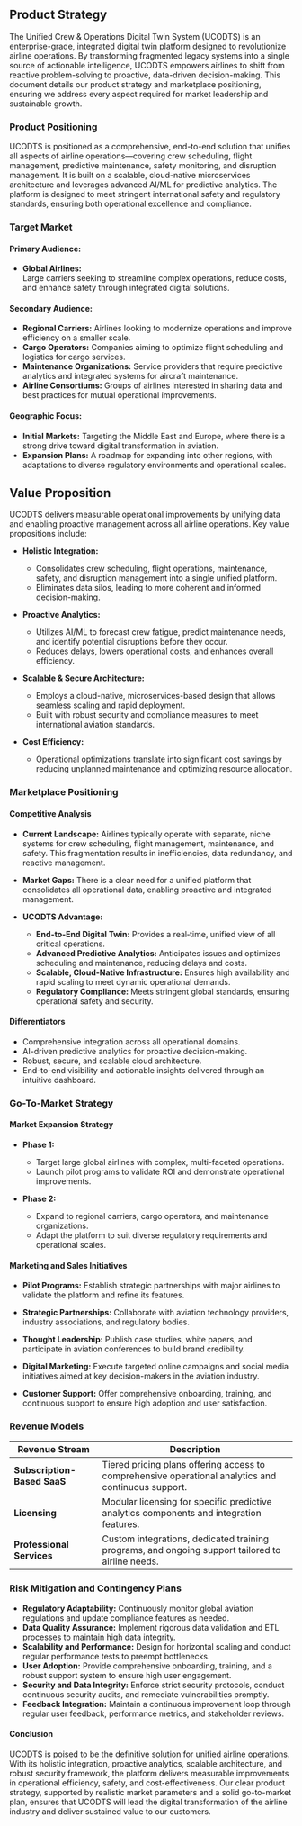 ## Product Strategy

The Unified Crew & Operations Digital Twin System (UCODTS) is an enterprise-grade, integrated digital twin platform designed to revolutionize airline operations. By transforming fragmented legacy systems into a single source of actionable intelligence, UCODTS empowers airlines to shift from reactive problem-solving to proactive, data-driven decision-making. This document details our product strategy and marketplace positioning, ensuring we address every aspect required for market leadership and sustainable growth.

### Product Positioning
UCODTS is positioned as a comprehensive, end-to-end solution that unifies all aspects of airline operations—covering crew scheduling, flight management, predictive maintenance, safety monitoring, and disruption management. It is built on a scalable, cloud-native microservices architecture and leverages advanced AI/ML for predictive analytics. The platform is designed to meet stringent international safety and regulatory standards, ensuring both operational excellence and compliance.

### Target Market

#### Primary Audience:
- **Global Airlines:**  
  Large carriers seeking to streamline complex operations, reduce costs, and enhance safety through integrated digital solutions.
  
#### Secondary Audience:
- **Regional Carriers:** Airlines looking to modernize operations and improve efficiency on a smaller scale.
- **Cargo Operators:** Companies aiming to optimize flight scheduling and logistics for cargo services.
- **Maintenance Organizations:** Service providers that require predictive analytics and integrated systems for aircraft maintenance.
- **Airline Consortiums:** Groups of airlines interested in sharing data and best practices for mutual operational improvements.

#### Geographic Focus:
- **Initial Markets:** Targeting the Middle East and Europe, where there is a strong drive toward digital transformation in aviation.
- **Expansion Plans:** A roadmap for expanding into other regions, with adaptations to diverse regulatory environments and operational scales.

## Value Proposition
UCODTS delivers measurable operational improvements by unifying data and enabling proactive management across all airline operations. Key value propositions include:

- **Holistic Integration:**  
  - Consolidates crew scheduling, flight operations, maintenance, safety, and disruption management into a single unified platform.
  - Eliminates data silos, leading to more coherent and informed decision-making.

- **Proactive Analytics:**  
  - Utilizes AI/ML to forecast crew fatigue, predict maintenance needs, and identify potential disruptions before they occur.
  - Reduces delays, lowers operational costs, and enhances overall efficiency.

- **Scalable & Secure Architecture:**  
  - Employs a cloud-native, microservices-based design that allows seamless scaling and rapid deployment.
  - Built with robust security and compliance measures to meet international aviation standards.

- **Cost Efficiency:**  
  - Operational optimizations translate into significant cost savings by reducing unplanned maintenance and optimizing resource allocation.

### Marketplace Positioning

#### Competitive Analysis
- **Current Landscape:** Airlines typically operate with separate, niche systems for crew scheduling, flight management, maintenance, and safety. This fragmentation results in inefficiencies, data redundancy, and reactive management.
  
- **Market Gaps:** There is a clear need for a unified platform that consolidates all operational data, enabling proactive and integrated management.
  
- **UCODTS Advantage:**
  - **End-to-End Digital Twin:** Provides a real‑time, unified view of all critical operations.
  - **Advanced Predictive Analytics:** Anticipates issues and optimizes scheduling and maintenance, reducing delays and costs.
  - **Scalable, Cloud-Native Infrastructure:** Ensures high availability and rapid scaling to meet dynamic operational demands.
  - **Regulatory Compliance:** Meets stringent global standards, ensuring operational safety and security.

#### Differentiators
- Comprehensive integration across all operational domains.
- AI-driven predictive analytics for proactive decision-making.
- Robust, secure, and scalable cloud architecture.
- End-to-end visibility and actionable insights delivered through an intuitive dashboard.

### Go-To-Market Strategy

#### Market Expansion Strategy
- **Phase 1:**  
  - Target large global airlines with complex, multi-faceted operations.
  - Launch pilot programs to validate ROI and demonstrate operational improvements.
  
- **Phase 2:**  
  - Expand to regional carriers, cargo operators, and maintenance organizations.
  - Adapt the platform to suit diverse regulatory requirements and operational scales.

#### Marketing and Sales Initiatives
- **Pilot Programs:** Establish strategic partnerships with major airlines to validate the platform and refine its features.
  
- **Strategic Partnerships:** Collaborate with aviation technology providers, industry associations, and regulatory bodies.
  
- **Thought Leadership:** Publish case studies, white papers, and participate in aviation conferences to build brand credibility.
  
- **Digital Marketing:** Execute targeted online campaigns and social media initiatives aimed at key decision-makers in the aviation industry.
  
- **Customer Support:** Offer comprehensive onboarding, training, and continuous support to ensure high adoption and user satisfaction.

### Revenue Models

| Revenue Stream                | Description                                                                                         |
|-------------------------------|-----------------------------------------------------------------------------------------------------|
| **Subscription-Based SaaS**   | Tiered pricing plans offering access to comprehensive operational analytics and continuous support. |
| **Licensing**                 | Modular licensing for specific predictive analytics components and integration features.           |
| **Professional Services**     | Custom integrations, dedicated training programs, and ongoing support tailored to airline needs.     |

### Risk Mitigation and Contingency Plans
- **Regulatory Adaptability:** Continuously monitor global aviation regulations and update compliance features as needed.
- **Data Quality Assurance:** Implement rigorous data validation and ETL processes to maintain high data integrity.
- **Scalability and Performance:** Design for horizontal scaling and conduct regular performance tests to preempt bottlenecks.
- **User Adoption:** Provide comprehensive onboarding, training, and a robust support system to ensure high user engagement.
- **Security and Data Integrity:** Enforce strict security protocols, conduct continuous security audits, and remediate vulnerabilities promptly.
- **Feedback Integration:** Maintain a continuous improvement loop through regular user feedback, performance metrics, and stakeholder reviews.

#### Conclusion
UCODTS is poised to be the definitive solution for unified airline operations. With its holistic integration, proactive analytics, scalable architecture, and robust security framework, the platform delivers measurable improvements in operational efficiency, safety, and cost-effectiveness. Our clear product strategy, supported by realistic market parameters and a solid go-to-market plan, ensures that UCODTS will lead the digital transformation of the airline industry and deliver sustained value to our customers.
